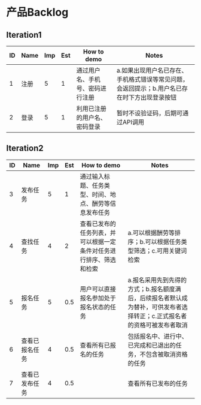 # 产品Backlog
## Iteration1

|ID|Name|Imp|Est|How to demo|Notes|
|--|----|---|---|-----------|-----|
|1|注册|5|1|通过用户名、手机号、密码进行注册|a.如果出现用户名已存在、手机格式错误等常见问题，会返回提示；b.用户名已存在时下方出现登录按钮|
|2|登录|5|1|利用已注册的用户名、密码登录|暂时不设验证码，后期可通过API调用|

## Iteration2
|ID|Name|Imp|Est|How to demo|Notes|
|--|----|---|---|-----------|-----|
|3|发布任务|5|1|通过输入标题、任务类型、时间、地点、酬劳等信息发布任务||
|4|查找任务|4|2|查看已发布的任务列表，并可以根据一定条件对任务进行排序、筛选和检索|a.可以根据酬劳等排序；b.可以根据任务类型筛选；c.可用关键词检索|
|5|报名任务|5|0.5|用户可以直接报名参加处于报名状态的任务|a.报名采用先到先得的方式；b.报名额度满后，后续报名者默认成为替补，可供发布者选择转正；c.正式报名者的资格可被发布者取消|
|6|查看已报名任务|4|0.5|查看所有已报名的任务|包括报名中、进行中、已完成和已退出的任务，不包含被取消资格的任务|
|7|查看已发布任务|4|0.5||查看所有已发布的任务|包括报名中、进行中、已完成和已取消的任务|
